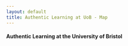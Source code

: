 ```yaml
---
layout: default
title: Authentic Learning at UoB - Map
---
```



<div class="card">

#### Authentic Learning at the University of Bristol

<div id='map' style='width: 100%; height: 500px;'></div>

</div>

<script src='https://api.mapbox.com/mapbox-gl-js/v1.7.0/mapbox-gl.js'></script>
<link href='https://api.mapbox.com/mapbox-gl-js/v1.7.0/mapbox-gl.css' rel='stylesheet' />
<script src='/assets/authenticlearningmap.js'></script>
